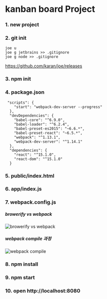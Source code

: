 # kanban board Project

### 1. new project
### 2. git init
```
joe u
joe g jetbrains >> .gitignore
joe g node >> .gitignore
```  
https://github.com/karan/joe/releases  
### 3. npm init
### 4. package.json
```
 "scripts": {
    "start": "webpack-dev-server --progress"
  },
  "devDependencies": {
    "babel-core": "^6.9.0",
    "babel-loader": "^6.2.4",
    "babel-preset-es2015": "~6.6.*",
    "babel-preset-react": "~6.5.*",
    "webpack": "^1.13.1",
    "webpack-dev-server": "^1.14.1"
  },
  "dependencies": {
    "react": "^15.1.0",
    "react-dom": "^15.1.0"
  }
```
### 5. public/index.html  
### 6. app/index.js  
### 7. webpack.config.js  
##### browerify vs webpack 
![browerify vs webpack](http://gift-s.kakaocdn.net/dn/gift/playground/%E1%84%89%E1%85%B3%E1%84%8F%E1%85%B3%E1%84%85%E1%85%B5%E1%86%AB%E1%84%89%E1%85%A3%E1%86%BA%202016-07-29%20%E1%84%8B%E1%85%A9%E1%84%92%E1%85%AE%203.56.11.png)  
##### webpack compile 과정 
![webpack compile](http://d2.naver.com/content/images/2016/02/webpack-1.png)  
### 8. npm install
### 9. npm start
### 10. open http://localhost:8080
